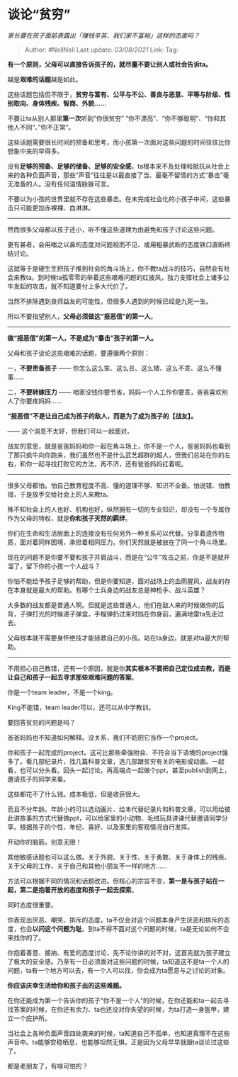 # 谈论“贫穷”
*家长要在孩子面前表露出「赚钱辛苦、我们家不富裕」这样的态度吗？*

> Author: #NellNell
> Last update: *03/08/2021*
> Link:
> Tag:

**有一个原则，父母可以直接告诉孩子的，就尽量不要让别人或社会告诉ta。**

越是**艰难的话题**越是如此。

这些话题包括但不限于，**贫穷与富有、公平与不公、善良与恶意、平等与阶级、性别取向、身体残疾、智商、外貌……**

不要让ta从别人那里**第一次**听到“你很贫穷” “你不漂亮”、“你不够聪明”、“你和其他人不同“、”你不正常“。

这些话题需要很长时间的预备和思考，而小孩第一次面对这些问题的时间往往比你想象中来的早得多。

没有**足够的预备、足够的储备、足够的安全感**，ta根本来不及处理和抵抗从社会上来的各种负面声音，那些“声音”往往是以最直接了当、最毫不留情的方式“暴击”毫无准备的人。没有任何温情脉脉可言。

不要以为小孩的世界里就不存在这些暴击。在未完成社会化的小孩子中间，这些暴击只可能更加赤裸裸、血淋淋。

---

然而很多父母都以孩子还小，听不懂这些道理为由避免和孩子讨论这些问题。

更有甚者，会用嗤之以鼻的态度对问题视而不见、或用粗暴武断的态度铁口直断终结讨论。

这就等于是硬生生把孩子推到社会的角斗场上，你不教ta战斗的技巧，自然会有社会来教ta。到时候ta孤零零的举着这些艰难问题的红披风，独力支撑社会上诸多公牛发起的攻击，就不知道要付上多大代价了。

当然不排除遇到良师益友的可能性，但很多人遇到的时候已经是九死一生。

所以不要指望别人，**父母必须做这“报恶信”的第一人**。

---

**做“报恶信”的第一人，不是成为“暴击”孩子的第一人。**

父母和孩子谈论这些艰难的话题，要遵循两个原则：

一，**不要责备孩子** —— 你怎么这么笨、这么丑、这么矮、这么不乖、这么不懂事……

二，**不要转嫁压力** —— 咱家没钱你要节省，妈妈一个人工作你要乖，爸爸喜欢别人了你要疼妈妈……

**“报恶信”不是让自己成为孩子的敌人，而是为了成为孩子的【战友】。**

—— 这个消息不太好，但我们可以一起面对。

战友的意思，就是爸爸妈妈和你一起在角斗场上，你不是一个人，爸爸妈妈也看到了那只疯牛向你跑来，我们虽然也不是什么武艺超群的超人，但我们总站在你的左右，和你一起寻找打败它的方法，再不济，还有爸爸妈妈扛着呢。

---

很多父母都怕。怕自己教育程度不高、懂的道理不够、知识不全备。怕说错、怕教错，于是放手交给社会上的人来教ta。

殊不知社会上的人也好、机构也好，纵然拥有一切的专业知识，却没有一个专属你作为父母的特权，就是**你和孩子天然的羁绊**。

你们在生命和生活层面上的连接没有任何另外一种关系可以代替。分享着遗传物质，面对着同样困境，承担着相同压力。你们天然就是被放在了同一个角斗场里。

现在的问题不是你要不要和孩子并肩战斗，而是在“公牛”攻击之前，你是不是就开溜了，留下你的小孩一个人战斗？

你怕不能给予孩子足够的帮助，但是你要知道，面对战场上的血雨腥风，战友的存在本身就是最大的帮助。有哪个士兵身边的战友总是神枪手、战斗英雄？

大多数的战友都是普通人啊。但就是这些普通人，他们在敌人来的时候做你的后背，子弹打光的时候递子弹盒，手榴弹扔过来时挡在你身前，遍满地雷ta先走过去。

父母根本就不需要身怀绝技才能拯救自己的小孩。站在ta身边，就是对ta最大的帮助。

---

不用担心自己教错，还有一个原因，就是你**其实根本不要把自己定位成去教，而是让自己和孩子一起去寻求那些艰难问题的答案**。

你是一个team leader，不是一个king。

King不能错，team leader可以，还可以从中学教训。

要回答贫穷的问题是吗？

爸爸妈妈也不知道如何解释。没关系，我们不妨把它当作一个project。

你和孩子一起完成的project。这可比那些牵强附会、不符合当下语境的project强多了。看几部纪录片，找几篇科普文章，选几部跟贫穷有关的电影或动画。一起看，也可以分头看。回头一起讨论。再高端点一起做个ppt，甚至publish到网上，邀请孩子的同学来看。

这些都花不了什么钱。成本极低，但是收获很大。

而且不分年龄。年龄小的可以选动画片、绘本代替纪录片和科普文章，可以用给彼此讲故事的方式代替做ppt，可以给家里的小动物、毛绒玩具讲课代替邀请同学分享。根据孩子的个性、年纪、喜好、以及家里的客观情况自行发挥。

开动你的脑筋，创意无限！

其他敏感话题也可以这么做。关于外貌、关于性、关于勇敢、关于身体上的残疾、关于父母的工作、关于自己和其他小朋友不一样的地方……

方法可以根据不同的情况和话题改进。但核心的宗旨不变，**第一是与孩子站在一起，第二是抱着开放的态度和孩子一起去探索**。

同时态度很重要。

你表现出厌恶、嘲笑、排斥的态度，ta不仅会对这个问题本身产生厌恶和排斥的态度，也会**以问这个问题为耻**。到ta不得不面对这个问题的时候，ta是无论如何不会来找你的了。

你抱着善意、接纳、有爱的态度讨论，先不论你讲的对不对，这首先就为孩子建立了极大的安全感。乃至有一日必须面对这些问题的时候，ta知道这不是ta一个人的问题，ta有一个地方可以去，有一个人可以找，你会成为ta愿意与之讨论的对象。

**你应该庆幸生活给你和孩子出的这些难题。**

在你还能成为第一个告诉你的孩子“你不是一个人”的时候，在你还能和ta一起去寻找答案的时候，在你还有余力、ta也还没对你失望的时候，为ta打造一身盔甲，建立一个庇护所。

当社会上各种负面声音四处袭来的时候，ta知道自己不孤单，也知道真理不在这些声音中。ta能够安稳栖息，也能够坦然无惧，正是因为父母早早就跟ta谈论过这些了。

都是老朋友了，有啥可怕的？
